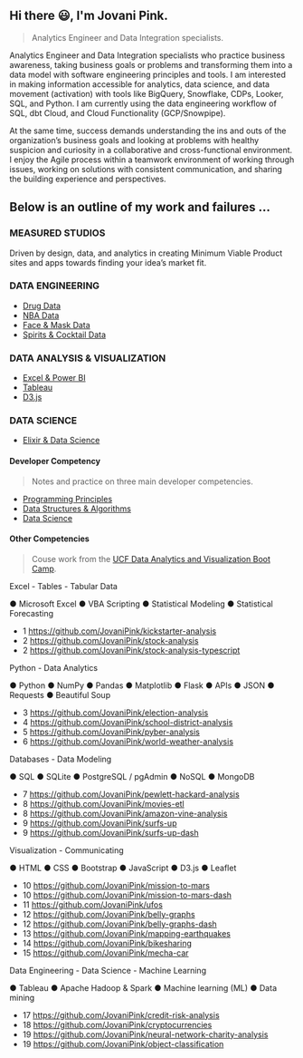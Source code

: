 ## Hi there 😃, I'm Jovani Pink.

> Analytics Engineer and Data Integration specialists.

Analytics Engineer and Data Integration specialists who practice business awareness, taking business goals or problems and transforming them into a data model with software engineering principles and tools. I am interested in making information accessible for analytics, data science, and data movement (activation) with tools like BigQuery, Snowflake, CDPs, Looker, SQL, and Python. I am currently using the data engineering workflow of SQL, dbt Cloud, and Cloud Functionality (GCP/Snowpipe).

At the same time, success demands understanding the ins and outs of the organization’s business goals and looking at problems with healthy suspicion and curiosity in a collaborative and cross-functional environment. I enjoy the Agile process within a teamwork environment of working through issues, working on solutions with consistent communication, and sharing the building experience and perspectives.

## Below is an outline of my work and failures ...

### MEASURED STUDIOS

Driven by design, data, and analytics in creating Minimum Viable Product sites and apps towards finding your idea’s market fit.

### DATA ENGINEERING

 - [Drug Data](https://github.com/JovaniPink/drug-data)
 - [NBA Data](https://github.com/JovaniPink/nba-data)
 - [Face & Mask Data](https://github.com/JovaniPink/mask-data)
 - [Spirits & Cocktail Data](https://github.com/JovaniPink/cocktail-data)

### DATA ANALYSIS & VISUALIZATION

 - [Excel & Power BI](https://github.com/JovaniPink/excel)
 - [Tableau](https://github.com/JovaniPink/tableau)
 - [D3.js](https://github.com/JovaniPink/d3)

### DATA SCIENCE

 - [Elixir & Data Science](https://github.com/JovaniPink/elixir-data-science)

#### Developer Competency

> Notes and practice on three main developer competencies.

 - [Programming Principles](https://github.com/JovaniPink/programming-principles)
 - [Data Structures & Algorithms](https://github.com/JovaniPink/data-structures-and-algorithms)
 - [Data Science](https://github.com/JovaniPink/data-science)

#### Other Competencies

> Couse work from the [UCF Data Analytics and Visualization Boot Camp](https://bootcamp.ce.ucf.edu/data/).

Excel - Tables - Tabular Data

● Microsoft Excel 
● VBA Scripting 
● Statistical Modeling 
● Statistical Forecasting 

 - 1 https://github.com/JovaniPink/kickstarter-analysis 
 - 2 https://github.com/JovaniPink/stock-analysis 
 - 2 https://github.com/JovaniPink/stock-analysis-typescript 

Python - Data Analytics

● Python 
● NumPy 
● Pandas 
● Matplotlib 
● Flask 
● APIs 
● JSON 
● Requests 
● Beautiful Soup 

 - 3 https://github.com/JovaniPink/election-analysis 
 - 4 https://github.com/JovaniPink/school-district-analysis 
 - 5 https://github.com/JovaniPink/pyber-analysis 
 - 6 https://github.com/JovaniPink/world-weather-analysis 

Databases - Data Modeling

● SQL 
● SQLite 
● PostgreSQL / pgAdmin 
● NoSQL 
● MongoDB 

 - 7 https://github.com/JovaniPink/pewlett-hackard-analysis 
 - 8 https://github.com/JovaniPink/movies-etl 
 - 8 https://github.com/JovaniPink/amazon-vine-analysis 
 - 9 https://github.com/JovaniPink/surfs-up 
 - 9 https://github.com/JovaniPink/surfs-up-dash 

Visualization - Communicating

● HTML 
● CSS 
● Bootstrap 
● JavaScript 
● D3.js 
● Leaflet 

 - 10 https://github.com/JovaniPink/mission-to-mars 
 - 10 https://github.com/JovaniPink/mission-to-mars-dash 
 - 11 https://github.com/JovaniPink/ufos 
 - 12 https://github.com/JovaniPink/belly-graphs 
 - 12 https://github.com/JovaniPink/belly-graphs-dash 
 - 13 https://github.com/JovaniPink/mapping-earthquakes 
 - 14 https://github.com/JovaniPink/bikesharing 
 - 15 https://github.com/JovaniPink/mecha-car 

Data Engineering - Data Science - Machine Learning

● Tableau 
● Apache Hadoop & Spark 
● Machine learning (ML) 
● Data mining 

 - 17 https://github.com/JovaniPink/credit-risk-analysis 
 - 18 https://github.com/JovaniPink/cryptocurrencies 
 - 19 https://github.com/JovaniPink/neural-network-charity-analysis 
 - 19 https://github.com/JovaniPink/object-classification 
